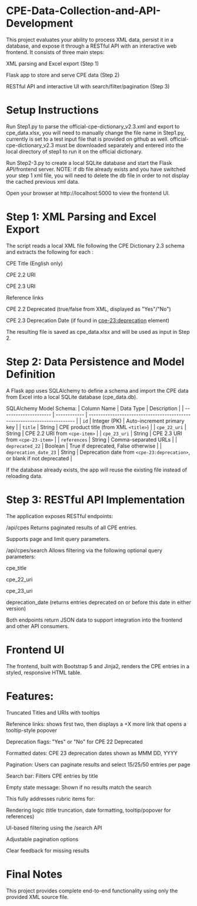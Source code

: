 # CPE-Data-Collection-and-API-Development
This project evaluates your ability to process XML data, persist it in a database, and expose it through a RESTful API with an interactive web frontend. It consists of three main steps:

XML parsing and Excel export (Step 1)

Flask app to store and serve CPE data (Step 2)

RESTful API and interactive UI with search/filter/pagination (Step 3)

# Setup Instructions
Run Step1.py to parse the official-cpe-dictionary_v2.3.xml and export to cpe_data.xlsx, you will need to manually change the file name in Step1.py, currently is set to a test input file that is provided on github as well.
official-cpe-dictionary_v2.3 must be downloaded separately and entered into the local directory of step1 to run it on the official dictionary. 

Run Step2-3.py to create a local SQLite database and start the Flask API/frontend server. NOTE: if db file already exists and you have switched your step 1 xml file, you will need to delete the db file in order to not
display the cached previous xml data.

Open your browser at http://localhost:5000 to view the frontend UI.

# Step 1: XML Parsing and Excel Export
The script reads a local XML file following the CPE Dictionary 2.3 schema and extracts the following for each <cpe-item>:

CPE Title (English only)

CPE 2.2 URI

CPE 2.3 URI

Reference links

CPE 2.2 Deprecated (true/false from XML, displayed as "Yes"/"No")

CPE 2.3 Deprecation Date (if found in <cpe-23:deprecation> element)

The resulting file is saved as cpe_data.xlsx and will be used as input in Step 2.

# Step 2: Data Persistence and Model Definition
A Flask app uses SQLAlchemy to define a schema and import the CPE data from Excel into a local SQLite database (cpe_data.db).

SQLAlchemy Model Schema:
| Column Name           | Data Type    | Description                                                              |
| --------------------- | ------------ | ------------------------------------------------------------------------ |
| `id`                  | Integer (PK) | Auto-increment primary key                                               |
| `title`               | String       | CPE product title (from XML `<title>`)                                   |
| `cpe_22_uri`          | String       | CPE 2.2 URI from `<cpe-item>`                                            |
| `cpe_23_uri`          | String       | CPE 2.3 URI from `<cpe-23-item>`                                         |
| `references`          | String       | Comma-separated URLs                                                     |
| `deprecated_22`       | Boolean      | True if deprecated, False otherwise                                      |
| `deprecation_date_23` | String       | Deprecation date from `<cpe-23:deprecation>`, or blank if not deprecated |


If the database already exists, the app will reuse the existing file instead of reloading data.

# Step 3: RESTful API Implementation
The application exposes RESTful endpoints:

/api/cpes
Returns paginated results of all CPE entries.

Supports page and limit query parameters.

/api/cpes/search
Allows filtering via the following optional query parameters:

cpe_title

cpe_22_uri

cpe_23_uri

deprecation_date (returns entries deprecated on or before this date in either version)

Both endpoints return JSON data to support integration into the frontend and other API consumers.

# Frontend UI
The frontend, built with Bootstrap 5 and Jinja2, renders the CPE entries in a styled, responsive HTML table.

# Features:
Truncated Titles and URIs with tooltips

Reference links: shows first two, then displays a +X more link that opens a tooltip-style popover

Deprecation flags: "Yes" or "No" for CPE 22 Deprecated

Formatted dates: CPE 23 deprecation dates shown as MMM DD, YYYY

Pagination: Users can paginate results and select 15/25/50 entries per page

Search bar: Filters CPE entries by title

Empty state message: Shown if no results match the search

This fully addresses rubric items for:

Rendering logic (title truncation, date formatting, tooltip/popover for references)

UI-based filtering using the /search API

Adjustable pagination options

Clear feedback for missing results

# Final Notes
This project provides complete end-to-end functionality using only the provided XML source file.